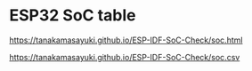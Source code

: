 # ESP32 SoC table

https://tanakamasayuki.github.io/ESP-IDF-SoC-Check/soc.html

https://tanakamasayuki.github.io/ESP-IDF-SoC-Check/soc.csv

